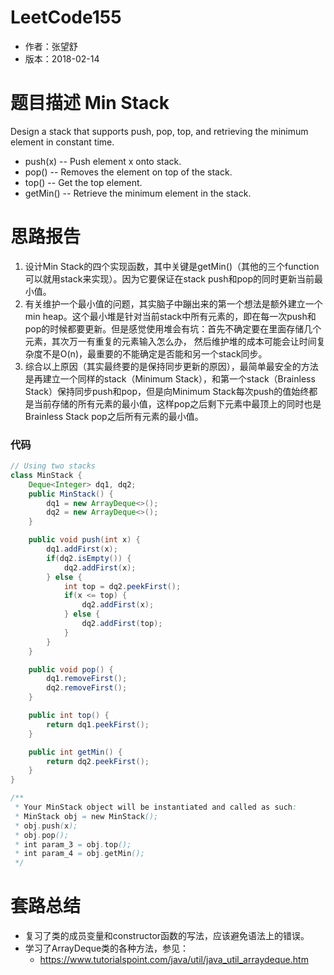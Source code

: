 # LeetCode155
* 作者：张望舒
* 版本：2018-02-14

# 题⽬描述 Min Stack
Design a stack that supports push, pop, top, and retrieving the minimum element in constant time.
* push(x) -- Push element x onto stack.
* pop() -- Removes the element on top of the stack.
* top() -- Get the top element.
* getMin() -- Retrieve the minimum element in the stack.

# 思路报告
1. 设计Min Stack的四个实现函数，其中关键是getMin()（其他的三个function可以就用stack来实现）。因为它要保证在stack push和pop的同时更新当前最小值。
2. 有关维护一个最小值的问题，其实脑子中蹦出来的第一个想法是额外建立一个min heap。这个最小堆是针对当前stack中所有元素的，即在每一次push和pop的时候都要更新。但是感觉使用堆会有坑：首先不确定要在里面存储几个元素，其次万一有重复的元素输入怎么办， 然后维护堆的成本可能会让时间复杂度不是O(n)，最重要的不能确定是否能和另一个stack同步。
3. 综合以上原因（其实最终要的是保持同步更新的原因），最简单最安全的方法是再建立一个同样的stack（Minimum Stack），和第一个stack（Brainless Stack）保持同步push和pop，但是向Minimum Stack每次push的值始终都是当前存储的所有元素的最小值，这样pop之后剩下元素中最顶上的同时也是Brainless Stack pop之后所有元素的最小值。

### 代码

```Java
// Using two stacks
class MinStack {
    Deque<Integer> dq1, dq2;
    public MinStack() {
        dq1 = new ArrayDeque<>();
        dq2 = new ArrayDeque<>();
    }

    public void push(int x) {
        dq1.addFirst(x);
        if(dq2.isEmpty()) {
            dq2.addFirst(x);
        } else {
            int top = dq2.peekFirst();
            if(x <= top) {
                dq2.addFirst(x);
            } else {
                dq2.addFirst(top);
            }
        }
    }

    public void pop() {
        dq1.removeFirst();
        dq2.removeFirst();
    }

    public int top() {
        return dq1.peekFirst();
    }

    public int getMin() {
        return dq2.peekFirst();
    }
}

/**
 * Your MinStack object will be instantiated and called as such:
 * MinStack obj = new MinStack();
 * obj.push(x);
 * obj.pop();
 * int param_3 = obj.top();
 * int param_4 = obj.getMin();
 */
```

# 套路总结

* 复习了类的成员变量和constructor函数的写法，应该避免语法上的错误。
* 学习了ArrayDeque类的各种方法，参见：
  * https://www.tutorialspoint.com/java/util/java_util_arraydeque.htm

